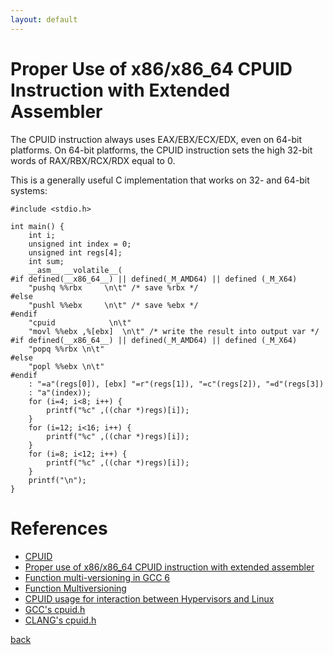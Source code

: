 ```yaml
---
layout: default
---
```


# Proper Use of x86/x86_64 CPUID Instruction with Extended Assembler

The CPUID instruction always uses EAX/EBX/ECX/EDX, even on 64-bit platforms.
On 64-bit platforms, the CPUID instruction sets the high 32-bit words of
RAX/RBX/RCX/RDX equal to 0.

This is a generally useful C implementation that works on 32- and 64-bit systems:

```
#include <stdio.h>

int main() {
	int i;
	unsigned int index = 0;
	unsigned int regs[4];
	int sum;
	__asm__ __volatile__(
#if defined(__x86_64__) || defined(_M_AMD64) || defined (_M_X64)
	"pushq %%rbx     \n\t" /* save %rbx */
#else
	"pushl %%ebx     \n\t" /* save %ebx */
#endif
	"cpuid            \n\t"
	"movl %%ebx ,%[ebx]  \n\t" /* write the result into output var */
#if defined(__x86_64__) || defined(_M_AMD64) || defined (_M_X64)
	"popq %%rbx \n\t"
#else
	"popl %%ebx \n\t"
#endif
	: "=a"(regs[0]), [ebx] "=r"(regs[1]), "=c"(regs[2]), "=d"(regs[3])
	: "a"(index));
	for (i=4; i<8; i++) {
		printf("%c" ,((char *)regs)[i]);
	}
	for (i=12; i<16; i++) {
		printf("%c" ,((char *)regs)[i]);
	}
	for (i=8; i<12; i++) {
		printf("%c" ,((char *)regs)[i]);
	}
	printf("\n");
}
```

# References

- [CPUID](https://en.wikipedia.org/wiki/CPUID)
- [Proper use of x86/x86_64 CPUID instruction with extended assembler](https://gcc.gnu.org/ml/gcc-help/2015-08/msg00088.html)
- [Function multi-versioning in GCC 6](https://lwn.net/Articles/691932/)
- [Function Multiversioning](https://gcc.gnu.org/wiki/FunctionMultiVersioning)
- [CPUID usage for interaction between Hypervisors and Linux](https://lwn.net/Articles/301888/)
- [GCC's cpuid.h](https://github.com/gcc-mirror/gcc/blob/master/gcc/config/i386/cpuid.h)
- [CLANG's cpuid.h](http://clang.llvm.org/doxygen/cpuid_8h_source.html)



[back](../)




